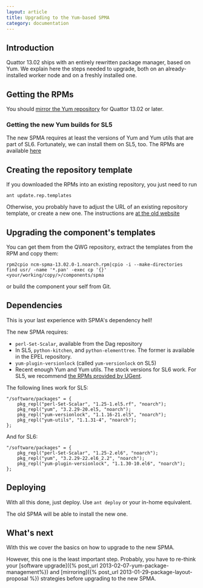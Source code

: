 ```yaml
---
layout: article
title: Upgrading to the Yum-based SPMA
category: documentation
---
```


## Introduction

Quattor 13.02 ships with an entirely rewritten package manager, based
on Yum.  We explain here the steps needed to upgrade, both on an
already-installed worker node and on a freshly installed one.

## Getting the RPMs

You should [mirror the Yum repository](documentation/2013/01/11/mirroring-yum.html) for Quattor 13.02 or later.

### Getting the new Yum builds for SL5

The new SPMA requires at least the versions of Yum and Yum utils that
are part of SL6.  Fortunately, we can install them on SL5, too.  The
RPMs are available [here]()

## Creating the repository template

If you downloaded the RPMs into an existing repository, you just need
to run

```
ant update.rep.templates
```

Otherwise, you probably have to adjust the URL of an existing
repository template, or create a new one.  The instructions are
[at the old website](https://trac.lal.in2p3.fr/Quattor/wiki/Doc/SCDB/SWRepositories)

## Upgrading the component's templates

You can get them from the QWG repository, extract the templates from
the RPM and copy them:

    rpm2cpio ncm-spma-13.02.0-1.noarch.rpm|cpio -i --make-directories
    find usr/ -name '*.pan' -exec cp '{}' <your/working/copy/>/components/spma

or build the component your self from Git.

## Dependencies

This is your last experience with SPMA's dependency hell!

The new SPMA requires:

* `perl-Set-Scalar`, available from the Dag repository
* In SL5, `python-kitchen`, and `python-elementtree`.  The former is
  available in the EPEL repository.
* `yum-plugin-versionlock` (called `yum-versionlock` on SL5)
* Recent enough Yum and Yum utils.  The stock versions for SL6 work.
  For SL5, we recommend
  [the RPMs provided by UGent](http://users.ugent.be/~lmejas/yum-spma-sl5-repo/repodata/).

The following lines work for SL5:

    "/software/packages" = {
        pkg_repl("perl-Set-Scalar", "1.25-1.el5.rf", "noarch");
        pkg_repl("yum", "3.2.29-20.el5, "noarch");
        pkg_repl("yum-versionlock", "1.1.16-21.el5", "noarch");
        pkg_repl("yum-utils", "1.1.31-4", "noarch");
    };

And for SL6:

    "/software/packages" = {
        pkg_repl("perl-Set-Scalar", "1.25-2.el6", "noarch");
        pkg_repl("yum", "3.2.29-22.el6_2.2", "noarch");
        pkg_repl("yum-plugin-versionlock", "1.1.30-10.el6", "noarch");
    };

## Deploying

With all this done, just deploy.  Use `ant deploy` or your in-home
equivalent.

The old SPMA will be able to install the new one.

## What's next

With this we cover the basics on how to upgrade to the new SPMA.

However, this one is the least important step.  Probably, you have to
re-think your
[software upgrade]({% post_url 2013-02-07-yum-package-management%})
and [mirroring]({% post_url 2013-01-29-package-layout-proposal %})
strategies before upgrading to the new SPMA.
